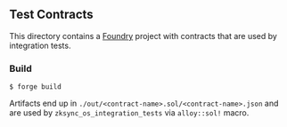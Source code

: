 ## Test Contracts

This directory contains a [Foundry](https://book.getfoundry.sh/) project with contracts that are used by integration tests.

### Build

```shell
$ forge build
```

Artifacts end up in `./out/<contract-name>.sol/<contract-name>.json` and are used by `zksync_os_integration_tests` via `alloy::sol!` macro.
